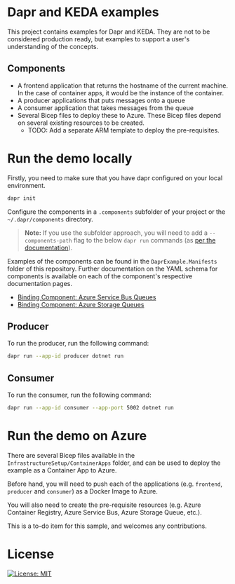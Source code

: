 # Dapr and KEDA examples

This project contains examples for Dapr and KEDA. They are not to be considered production ready, but examples to support a user's understanding of the concepts.

## Components
* A frontend application that returns the hostname of the current machine. In the case of container apps, it would be the instance of the container.
* A producer applications that puts messages onto a queue
* A consumer application that takes messages from the queue
* Several Bicep files to deploy these to Azure. These Bicep files depend on several existing resources to be created.
  * TODO: Add a separate ARM template to deploy the pre-requisites.

# Run the demo locally

Firstly, you need to make sure that you have dapr configured on your local environment.

```bash
dapr init
```

Configure the components in a ``.components`` subfolder of your project or the ``~/.dapr/components`` directory.

> **Note:** If you use the subfolder approach, you will need to add a ``--components-path`` flag to the below ``dapr run`` commands (as [per the documentation](https://docs.dapr.io/reference/cli/dapr-run/)).

Examples of the components can be found in the ``DaprExample.Manifests`` folder of this repository. Further documentation on the YAML schema for components is available on each of the component's respective documentation pages.

* [Binding Component: Azure Service Bus Queues](https://docs.dapr.io/reference/components-reference/supported-bindings/servicebusqueues/)
* [Binding Component: Azure Storage Queues](https://docs.dapr.io/reference/components-reference/supported-bindings/storagequeues/)

## Producer

To run the producer, run the following command:

```bash
dapr run --app-id producer dotnet run
```

## Consumer

To run the consumer, run the following command:

```bash
dapr run --app-id consumer --app-port 5002 dotnet run
```
# Run the demo on Azure

There are several Bicep files available in the ``InfrastructureSetup/ContainerApps`` folder, and can be used to deploy the example as a Container App to Azure.

Before hand, you will need to push each of the applications (e.g. ``frontend``, ``producer`` and ``consumer``) as a Docker Image to Azure.

You will also need to create the pre-requisite resources (e.g. Azure Container Registry, Azure Service Bus, Azure Storage Queue, etc.).

This is a to-do item for this sample, and welcomes any contributions.

# License

  [![License: MIT](https://img.shields.io/badge/License-MIT-yellow.svg)](./License)